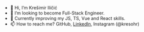 - 👋 Hi, I’m Krešimir Iličić
- 👀 I’m looking to become Full-Stack Engineer.
- 🌱 Currently improving my JS, TS, Vue and React skills.
- 📫 How to reach me? GitHub, [LinkedIn](https://www.linkedin.com/in/kresimirilicic/), Instagram (@kresohr)

